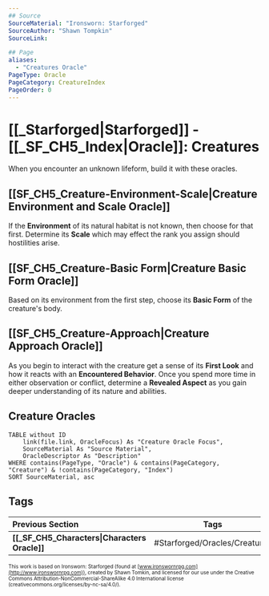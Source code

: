 ```yaml
---
## Source
SourceMaterial: "Ironsworn: Starforged"
SourceAuthor: "Shawn Tompkin"
SourceLink: 

## Page
aliases:
  - "Creatures Oracle"
PageType: Oracle
PageCategory: CreatureIndex
PageOrder: 0
---
```

# [[_Starforged|Starforged]] - [[_SF_CH5_Index|Oracle]]: Creatures
When you encounter an unknown lifeform, build it with these oracles.

## [[SF_CH5_Creature-Environment-Scale|Creature Environment and Scale Oracle]]
If the **Environment** of its natural habitat is not known, then choose for that first. Determine its **Scale** which may effect the rank you assign should hostilities arise.

## [[SF_CH5_Creature-Basic Form|Creature Basic Form Oracle]]
Based on its environment from the first step, choose its **Basic Form** of the creature's body.

## [[SF_CH5_Creature-Approach|Creature Approach Oracle]]
As you begin to interact with the creature get a sense of its **First Look** and how it reacts with an **Encountered Behavior**. Once you spend more time in either observation or conflict, determine a **Revealed Aspect** as you gain deeper understanding of its nature and abilities.

## Creature Oracles

```dataview
TABLE without ID
	link(file.link, OracleFocus) As "Creature Oracle Focus",
	SourceMaterial As "Source Material",
	OracleDescriptor As "Description"
WHERE contains(PageType, "Oracle") & contains(PageCategory, "Creature") & !contains(PageCategory, "Index")
SORT SourceMaterial, asc
```

## Tags
| Previous Section | Tags | Next Section | 
| :--- | :---: | ---: |
| **[[_SF_CH5_Characters\|Characters Oracle]]** | #Starforged/Oracles/Creatures | **[[_SF_CH5_Factions\|Factions Oracle]]** |

<font size=-2>This work is based on Ironsworn: Starforged (found at [www.ironswornrpg.com](http://www.ironswornrpg.com)), created by Shawn Tomkin, and licensed for our use under the Creative Commons Attribution-NonCommercial-ShareAlike 4.0 International license  (creativecommons.org/licenses/by-nc-sa/4.0/).</font>